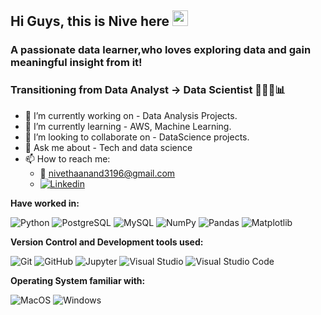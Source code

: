 ## Hi Guys, this is Nive here <img src="https://media.giphy.com/media/hvRJCLFzcasrR4ia7z/giphy.gif" width="25px">


### A passionate data learner,who loves exploring data and gain meaningful insight from it!
### Transitioning from Data Analyst -> Data Scientist 👩🏻‍💻📊

- 🔭 I’m currently working on - Data Analysis Projects. 
- 🌱 I’m currently learning - AWS, Machine Learning.  
- 👯 I’m looking to collaborate on - DataScience projects.
- 💬 Ask me about - Tech and data science 
- 📫 How to reach me:
  - 📩 nivethaanand3196@gmail.com
    <a href="https://www.linkedin.com/in/nivetha-anand/">
   - <img
    alt="Linkedin"
    src="https://img.shields.io/badge/linkedin-0077B5?logo=linkedin&logoColor=white&style=flat"
  />
</a>

**Have worked in:**
<p>
  <img alt="Python" src="https://img.shields.io/badge/Python-3776AB?style=for-the-badge&logo=python&logoColor=white&style=flat" />
  <img alt="PostgreSQL" src="https://img.shields.io/badge/PostgreSQL-336791?logo=postgresql&logoColor=white&style=flat" />
  <img alt="MySQL" src="https://img.shields.io/badge/MySQL-4479A1?style=for-the-badge&logo=mysql&logoColor=white&style=flat" />
  <img alt="NumPy" src ="https://img.shields.io/badge/numpy-%23013243.svg?style=for-the-badge&logo=numpy&logoColor=white" />
  <img alt="Pandas" src="https://img.shields.io/badge/pandas-%23150458.svg?style=for-the-badge&logo=pandas&logoColor=white" />
  <img alt ="Matplotlib" src ="https://img.shields.io/badge/Matplotlib-%23ffffff.svg?style=for-the-badge&logo=Matplotlib&logoColor=black" />
</p>

**Version Control and Development tools used:**
<p>
  <img alt="Git" src="https://img.shields.io/badge/Git-F05032?logo=git&logoColor=white&style=flat" />
  <img alt="GitHub" src="https://img.shields.io/badge/GitHub-181717?logo=github&logoColor=white&style=flat" />
  <img alt="Jupyter" src="https://img.shields.io/badge/Jupyter-F37626?style=for-the-badge&logo=jupyter&logoColor=white&style=flat" />
  <img alt="Visual Studio" src="https://img.shields.io/badge/Visual Studio-5C2D91?logo=visual+studio&logoColor=white&style=flat" />
  <img alt="Visual Studio Code" src="https://img.shields.io/badge/Visual Studio Code-007ACC?logo=visual+studio+code&logoColor=white&style=flat" />
</p>

**Operating System familiar with:**
<p>
  <img alt="MacOS" src="https://img.shields.io/badge/MacOS-000000?logo=macos&logoColor=white&style=flat" />
  <img alt="Windows" src="https://img.shields.io/badge/Windows-0078D6?logo=windows&logoColor=white&style=flat" />
</p>
